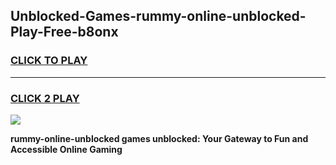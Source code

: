 
## Unblocked-Games-rummy-online-unblocked-Play-Free-b8onx
<h3>
<a href="https://premium76.site?title=rummy-online-unblocked&ref=23A">CLICK TO PLAY</a></h3>
<hr>

<h3>
<a href="https://premium76.site?title=rummy-online-unblocked&ref=23A">CLICK 2 PLAY</a>
  
</h3>

<a href="https://premium76.site?title=rummy-online-unblocked&ref=23A"><img src="https://clearcache.store/games.png"></a>


**rummy-online-unblocked games unblocked: Your Gateway to Fun and Accessible Online Gaming**
